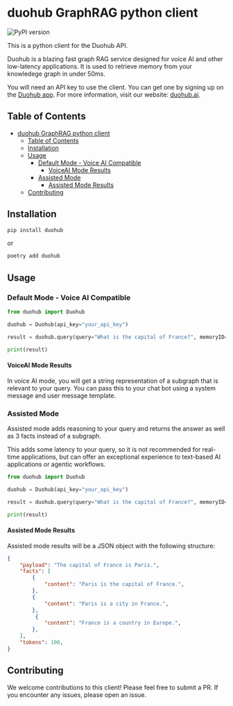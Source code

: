 # duohub GraphRAG python client

![PyPI version](https://img.shields.io/pypi/v/duohub.svg)

This is a python client for the Duohub API. 

Duohub is a blazing fast graph RAG service designed for voice AI and other low-latency applications. It is used to retrieve memory from your knowledege graph in under 50ms.

You will need an API key to use the client. You can get one by signing up on the [Duohub app](https://app.duohub.ai). For more information, visit our website: [duohub.ai](https://duohub.ai).

## Table of Contents

- [duohub GraphRAG python client](#duohub-graphrag-python-client)
  - [Table of Contents](#table-of-contents)
  - [Installation](#installation)
  - [Usage](#usage)
    - [Default Mode - Voice AI Compatible](#default-mode---voice-ai-compatible)
      - [VoiceAI Mode Results](#voiceai-mode-results)
    - [Assisted Mode](#assisted-mode)
      - [Assisted Mode Results](#assisted-mode-results)
  - [Contributing](#contributing)

## Installation

```bash
pip install duohub
```

or 

```bash
poetry add duohub
```

## Usage

### Default Mode - Voice AI Compatible

```python
from duohub import Duohub

duohub = Duohub(api_key="your_api_key")

result = duohub.query(query="What is the capital of France?", memoryID="your_memory_id")

print(result)
```

#### VoiceAI Mode Results

In voice AI mode, you will get a string representation of a subgraph that is relevant to your query. You can pass this to your chat bot using a system message and user message template. 

### Assisted Mode

Assisted mode adds reasoning to your query and returns the answer as well as 3 facts instead of a subgraph. 

This adds some latency to your query, so it is not recommended for real-time applications, but can offer an exceptional experience to text-based AI applications or agentic workflows.

```python
from duohub import Duohub

duohub = Duohub(api_key="your_api_key")

result = duohub.query(query="What is the capital of France?", memoryID="your_memory_id", assisted=True)

print(result)
``` 

#### Assisted Mode Results

Assisted mode results will be a JSON object with the following structure:

```json
{
    "payload": "The capital of France is Paris.",
    "facts": [
        {
            "content": "Paris is the capital of France.",
        },
        {
            "content": "Paris is a city in France.",
        },
         {
            "content": "France is a country in Europe.",
        },
    ],
    "tokens": 100,
}
```

## Contributing

We welcome contributions to this client! Please feel free to submit a PR. If you encounter any issues, please open an issue.
